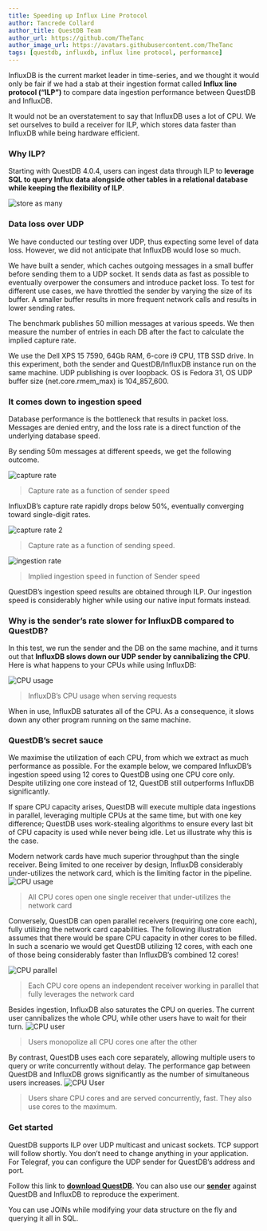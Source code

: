 ```yaml
---
title: Speeding up Influx Line Protocol
author: Tancrede Collard
author_title: QuestDB Team
author_url: https://github.com/TheTanc
author_image_url: https://avatars.githubusercontent.com/TheTanc
tags: [questdb, influxdb, influx line protocol, performance]
---
```


InfluxDB is the current market leader in time-series, and we thought it would
only be fair if we had a stab at their ingestion format called **Influx line
protocol (“ILP”)** to compare data ingestion performance between QuestDB and
InfluxDB.

<!--truncate-->

It would not be an overstatement to say that InfluxDB uses a lot of CPU. We set
ourselves to build a receiver for ILP, which stores data faster than InfluxDB
while being hardware efficient.

### Why ILP?

Starting with QuestDB 4.0.4, users can ingest data through ILP to **leverage SQL
to query Influx data alongside other tables in a relational database while
keeping the flexibility of ILP**.

![store as many](/static/img/blog/lineprot/storeasmany.png)

### Data loss over UDP

We have conducted our testing over UDP, thus expecting some level of data loss.
However, we did not anticipate that InfluxDB would lose so much.

We have built a sender, which caches outgoing messages in a small buffer before
sending them to a UDP socket. It sends data as fast as possible to eventually
overpower the consumers and introduce packet loss. To test for different use
cases, we have throttled the sender by varying the size of its buffer. A smaller
buffer results in more frequent network calls and results in lower sending
rates.

The benchmark publishes 50 million messages at various speeds. We then measure
the number of entries in each DB after the fact to calculate the implied capture
rate.

We use the Dell XPS 15 7590, 64Gb RAM, 6-core i9 CPU, 1TB SSD drive. In this
experiment, both the sender and QuestDB/InfluxDB instance run on the same
machine. UDP publishing is over loopback. OS is Fedora 31, OS UDP buffer size
(net.core.rmem_max) is 104_857_600.

### It comes down to ingestion speed

Database performance is the bottleneck that results in packet loss. Messages are
denied entry, and the loss rate is a direct function of the underlying database
speed.

By sending 50m messages at different speeds, we get the following outcome.

![capture rate](/static/img/blog/lineprot/capturerate.png)

> Capture rate as a function of sender speed

InfluxDB’s capture rate rapidly drops below 50%, eventually converging toward
single-digit rates.

![capture rate 2](/static/img/blog/lineprot/captureratechart.png)

> Capture rate as a function of sending speed.

![ingestion rate](/static/img/blog/lineprot/impliedspeed.png)

> Implied ingestion speed in function of Sender speed

QuestDB’s ingestion speed results are obtained through ILP. Our ingestion speed
is considerably higher while using our native input formats instead.

### Why is the sender’s rate slower for InfluxDB compared to QuestDB?

In this test, we run the sender and the DB on the same machine, and it turns out
that **InfluxDB slows down our UDP sender by cannibalizing the CPU**. Here is
what happens to your CPUs while using InfluxDB:

![CPU usage](/static/img/blog/lineprot/cpuInflux.png)

> InfluxDB’s CPU usage when serving requests

When in use, InfluxDB saturates all of the CPU. As a consequence, it slows down
any other program running on the same machine.

### QuestDB’s secret sauce

We maximise the utilization of each CPU, from which we extract as much
performance as possible. For the example below, we compared InfluxDB’s ingestion
speed using 12 cores to QuestDB using one CPU core only. Despite utilizing one
core instead of 12, QuestDB still outperforms InfluxDB significantly.

If spare CPU capacity arises, QuestDB will execute multiple data ingestions in
parallel, leveraging multiple CPUs at the same time, but with one key
difference; QuestDB uses work-stealing algorithms to ensure every last bit of
CPU capacity is used while never being idle. Let us illustrate why this is the
case.

Modern network cards have much superior throughput than the single receiver.
Being limited to one receiver by design, InfluxDB considerably under-utilizes
the network card, which is the limiting factor in the pipeline.
![CPU usage](/static/img/blog/lineprot/queueinflux.png)

> All CPU cores open one single receiver that under-utilizes the network card

Conversely, QuestDB can open parallel receivers (requiring one core each), fully
utilizing the network card capabilities. The following illustration assumes that
there would be spare CPU capacity in other cores to be filled. In such a
scenario we would get QuestDB utilizing 12 cores, with each one of those being
considerably faster than InfluxDB’s combined 12 cores!

![CPU parallel](/static/img/blog/lineprot/queuequest.png)

> Each CPU core opens an independent receiver working in parallel that fully
> leverages the network card

Besides ingestion, InfluxDB also saturates the CPU on queries. The current user
cannibalizes the whole CPU, while other users have to wait for their turn.
![CPU user](/static/img/blog/lineprot/userinflux.png)

> Users monopolize all CPU cores one after the other

By contrast, QuestDB uses each core separately, allowing multiple users to query
or write concurrently without delay. The performance gap between QuestDB and
InfluxDB grows significantly as the number of simultaneous users increases.
![CPU User](/static/img/blog/lineprot/userquest.png)

> Users share CPU cores and are served concurrently, fast. They also use cores
> to the maximum.

### Get started

QuestDB supports ILP over UDP multicast and unicast sockets. TCP support will
follow shortly. You don’t need to change anything in your application. For
Telegraf, you can configure the UDP sender for QuestDB’s address and port.

Follow this link to **[download QuestDB](http://questdb.io/getstarted)**. You
can also use our
**[sender](https://github.com/questdb/questdb/blob/master/benchmarks/src/main/java/org/questdb/LineUDPSenderMain.java)**
against QuestDB and InfluxDB to reproduce the experiment.

You can use JOINs while modifying your data structure on the fly and querying it
all in SQL.
